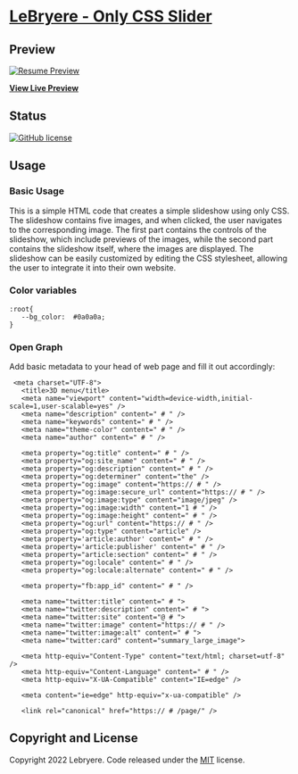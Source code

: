 # [LeBryere - Only CSS Slider](https://lebryere.github.io/only_css_slider_thumbnails/)

## Preview

[![Resume Preview](https://github.com/LeBryere/only_css_slider_thumbnails/blob/master/preview.png)](https://lebryere.github.io/only_css_slider_thumbnails/)

**[View Live Preview](https://lebryere.github.io/only_css_slider_thumbnails/)**

## Status

[![GitHub license](https://img.shields.io/badge/license-MIT-green?&style=plastic)](https://github.com/LeBryere/only_css_slider_thumbnails/blob/master/LICENSE)

## Usage

### Basic Usage

This is a simple HTML code that creates a simple slideshow using only CSS. The slideshow contains five images, and when clicked, the user navigates to the corresponding image. The first part contains the controls of the slideshow, which include previews of the images, while the second part contains the slideshow itself, where the images are displayed. The slideshow can be easily customized by editing the CSS stylesheet, allowing the user to integrate it into their own website.

### Color variables
```
:root{
   --bg_color:  #0a0a0a;
}
```
### Open Graph

Add basic metadata to your head of web page and fill it out accordingly:
```
 <meta charset="UTF-8">
   <title>3D menu</title>
   <meta name="viewport" content="width=device-width,initial-scale=1,user-scalable=yes" />
   <meta name="description" content=" # " />
   <meta name="keywords" content=" # " />
   <meta name="theme-color" content=" # " />
   <meta name="author" content=" # " />

   <meta property="og:title" content=" # " />
   <meta property="og:site_name" content=" # " />
   <meta property="og:description" content=" # " />
   <meta property="og:determiner" content="the" />
   <meta property="og:image" content="https:// # " />
   <meta property="og:image:secure_url" content="https:// # " />
   <meta property="og:image:type" content="image/jpeg" />
   <meta property="og:image:width" content="1 # " />
   <meta property="og:image:height" content=" # " />
   <meta property="og:url" content="https:// # " />
   <meta property="og:type" content="article" />
   <meta property='article:author' content=" # " />
   <meta property='article:publisher' content=" # " />
   <meta property="article:section" content=" # " />
   <meta property="og:locale" content=" # " />
   <meta property="og:locale:alternate" content=" # " />
   
   <meta property="fb:app_id" content=" # " />

   <meta name="twitter:title" content=" # ">
   <meta name="twitter:description" content=" # ">
   <meta name="twitter:site" content="@ # ">
   <meta name="twitter:image" content="https:// # " />
   <meta name="twitter:image:alt" content=" # ">
   <meta name="twitter:card" content="summary_large_image">
   
   <meta http-equiv="Content-Type" content="text/html; charset=utf-8" />
   <meta http-equiv="Content-Language" content=" # " />
   <meta http-equiv="X-UA-Compatible" content="IE=edge" />

   <meta content="ie=edge" http-equiv="x-ua-compatible" />

   <link rel="canonical" href="https:// # /page/" />
```

## Copyright and License

Copyright 2022 Lebryere. Code released under the [MIT](https://raw.githubusercontent.com/LeBryere/3D-menu/master/LICENSE) license.
